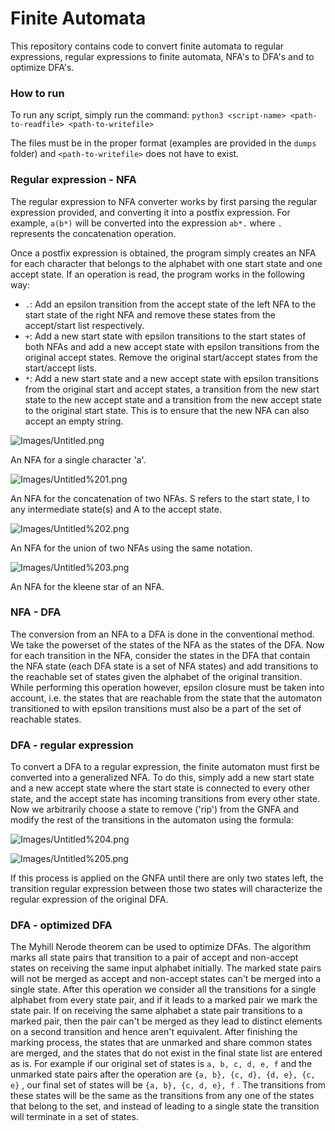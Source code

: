 # Finite Automata

This repository contains code to convert finite automata to regular expressions, regular expressions to finite automata, NFA's to DFA's and to optimize DFA's.

### How to run

To run any script, simply run the command: `python3 <script-name> <path-to-readfile> <path-to-writefile>`

The files must be in the proper format (examples are provided in the `dumps` folder) and `<path-to-writefile>` does not have to exist.

### Regular expression - NFA

The regular expression to NFA converter works by first parsing the regular expression provided, and converting it into a postfix expression. For example, `a(b*)` will be converted into the expression `ab*.` where `.` represents the concatenation operation.

Once a postfix expression is obtained, the program simply creates an NFA for each character that belongs to the alphabet with one start state and one accept state. If an operation is read, the program works in the following way:

- `.`: Add an epsilon transition from the accept state of the left NFA to the start state of the right NFA and remove these states from the accept/start list respectively.
- `+`: Add a new start state with epsilon transitions to the start states of both NFAs and add a new accept state with epsilon transitions from the original accept states. Remove the original start/accept states from the start/accept lists.
- `*`: Add a new start state and a new accept state with epsilon transitions from the original start and accept states, a transition from the new start state to the new accept state and a transition from the new accept state to the original start state. This is to ensure that the new NFA can also accept an empty string.

![Images/Untitled.png](Images/singleCharacterNFA.png)

An NFA for a single character 'a'.

![Images/Untitled%201.png](Images/concatenationNFA.png)

An NFA for the concatenation of two NFAs. S refers to the start state, I to any intermediate state(s) and A to the accept state. 

![Images/Untitled%202.png](Images/unionNFA.png)

An NFA for the union of two NFAs using the same notation. 

![Images/Untitled%203.png](Images/kleeneNFA.png)

An NFA for the kleene star of an NFA. 

### NFA - DFA

The conversion from an NFA to a DFA is done in the conventional method. We take the powerset of the states of the NFA as the states of the DFA. Now for each transition in the NFA, consider the states in the DFA that contain the NFA state (each DFA state is a set of NFA states) and add transitions to the reachable set of states given the alphabet of the original transition. While performing this operation however, epsilon closure must be taken into account, i.e. the states that are reachable from the state that the automaton transitioned to with epsilon transitions must also be a part of the set of reachable states. 

### DFA - regular expression

To convert a DFA to a regular expression, the finite automaton must first be converted into a generalized NFA. To do this, simply add a new start state and a new accept state where the start state is connected to every other state, and the accept state has incoming transitions from every other state. Now we arbitrarily choose a state to remove ('rip') from the GNFA and modify the rest of the transitions in the automaton using the formula: 

![Images/Untitled%204.png](Images/DFAregex.png)

![Images/Untitled%205.png](Images/DFAregexdesc.png)

If this process is applied on the GNFA until there are only two states left, the transition regular expression between those two states will characterize the regular expression of the original DFA. 

### DFA - optimized DFA

The Myhill Nerode theorem can be used to optimize DFAs. The algorithm marks all state pairs that transition to a pair of accept and non-accept states on receiving the same input alphabet initially. The marked state pairs will not be merged as accept and non-accept states can't be merged into a single state. After this operation we consider all the transitions for a single alphabet from every state pair, and if it leads to a marked pair we mark the state pair. If on receiving the same alphabet a state pair transitions to a marked pair, then the pair can't be merged as they lead to distinct elements on a second transition and hence aren't equivalent. After finishing the marking process, the states that are unmarked and share common states are merged, and the states that do not exist in the final state list are entered as is. For example if our original set of states is `a, b, c, d, e, f` and the unmarked state pairs after the operation are `{a, b}, {c, d}, {d, e}, {c, e}` , our final set of states will be `{a, b}, {c, d, e}, f` . The transitions from these states will be the same as the transitions from any one of the states that belong to the set, and instead of leading to a single state the transition will terminate in a set of states.